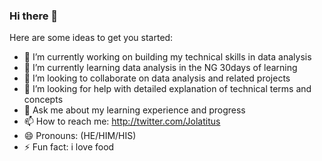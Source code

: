 ### Hi there 👋

Here are some ideas to get you started:

- 🔭 I’m currently working on building my technical skills in data analysis
- 🌱 I’m currently learning data analysis in the NG 30days of learning
- 👯 I’m looking to collaborate on data analysis and related projects
- 🤔 I’m looking for help with detailed explanation of technical terms and concepts
- 💬 Ask me about my learning experience and progress
- 📫 How to reach me: http://twitter.com/Jolatitus
- 😄 Pronouns: (HE/HIM/HIS)
- ⚡ Fun fact: i love food
